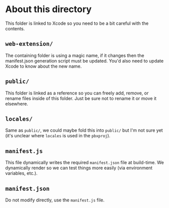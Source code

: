 # About this directory

This folder is linked to Xcode so you need to be a bit careful with the contents.

## `web-extension/`

The containing folder is using a magic name, if it changes then the manifest.json generation script must be updated. You'd also need to update Xcode to know about the new name.

## `public/`

This folder is linked as a reference so you can freely add, remove, or rename files inside of this folder. Just be sure not to rename it or move it elsewhere.

## `locales/`

Same as `public/`, we could maybe fold this into `public/` but I'm not sure yet (it's unclear where `locales` is used in the `pbxproj`).


## `manifest.js`

This file dynamically writes the required `manifest.json` file at build-time. We dynamically render so we can test things more easily (via environment variables, etc.).

## `manifest.json`

Do not modify directly, use the `manifest.js` file.